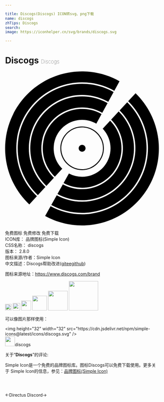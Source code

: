 ```yaml
---

title: Discogs(Discogs) ICON转svg、png下载
name: discogs
zhTips: Discogs
search: 
image: https://iconhelper.cn/svg/brands/discogs.svg

---
```


# Discogs  <small style="font-size: 60%;font-weight: 100">Discogs</small>

<div id="svg" class="svg-wrap">
<svg role="img" xmlns="http://www.w3.org/2000/svg" viewBox="0 0 24 24"><title>Discogs icon</title><path d="M1.7422 11.982c0-5.6682 4.61-10.2782 10.2758-10.2782 1.8238 0 3.5372.48 5.0251 1.3175l.8135-1.4879C16.1768.588 14.2474.036 12.1908.0024h-.1944C5.4091.0144.072 5.3107 0 11.886v.1152c.0072 3.4389 1.4567 6.5345 3.7748 8.7207l1.1855-1.2814c-1.9798-1.8743-3.218-4.526-3.218-7.4585zM20.362 3.4053l-1.1543 1.2406c1.903 1.867 3.0885 4.4636 3.0885 7.3361 0 5.6658-4.61 10.2758-10.2758 10.2758-1.783 0-3.4605-.456-4.922-1.2575l-.8542 1.5214c1.7086.9384 3.6692 1.4735 5.7546 1.4759C18.6245 23.9976 24 18.6246 24 11.9988c-.0048-3.3717-1.399-6.4146-3.638-8.5935zM1.963 11.982c0 2.8701 1.2119 5.4619 3.146 7.2953l1.1808-1.2767c-1.591-1.5166-2.587-3.6524-2.587-6.0186 0-4.586 3.7293-8.3152 8.3152-8.3152 1.483 0 2.875.3912 4.082 1.0751l.8351-1.5262C15.481 2.395 13.8034 1.927 12.018 1.927 6.4746 1.9246 1.963 6.4362 1.963 11.982zm18.3702 0c0 4.586-3.7293 8.3152-8.3152 8.3152-1.4327 0-2.7837-.3648-3.962-1.0055l-.852 1.5166c1.4303.7823 3.0718 1.2287 4.814 1.2287 5.5434 0 10.055-4.5116 10.055-10.055 0-2.8077-1.1567-5.3467-3.0165-7.1729l-1.183 1.2743c1.519 1.507 2.4597 3.5924 2.4597 5.8986zm-1.9486 0c0 3.5109-2.8558 6.3642-6.3642 6.3642a6.3286 6.3286 0 01-3.0069-.756l-.8471 1.507c1.147.624 2.4597.9768 3.854.9768 4.4636 0 8.0944-3.6308 8.0944-8.0944 0-2.239-.9143-4.2692-2.3902-5.7378l-1.1783 1.267c1.1351 1.152 1.8383 2.731 1.8383 4.4732zm-14.4586 0c0 2.3014.9671 4.382 2.515 5.8578l1.1734-1.2695c-1.207-1.159-1.9606-2.786-1.9606-4.5883 0-3.5108 2.8557-6.3642 6.3642-6.3642 1.1423 0 2.215.3048 3.1437.8352l.8303-1.5167c-1.1759-.6647-2.5317-1.0487-3.974-1.0487-4.4612 0-8.092 3.6308-8.092 8.0944zm12.5292 0c0 2.4502-1.987 4.4372-4.4372 4.4372a4.4192 4.4192 0 01-2.0614-.5088l-.8351 1.4879a6.1135 6.1135 0 002.8965.727c3.3885 0 6.1434-2.7548 6.1434-6.1433 0-1.6774-.6767-3.1989-1.7686-4.3076l-1.1615 1.2503c.7559.7967 1.2239 1.8718 1.2239 3.0573zm-10.5806 0c0 1.7374.7247 3.3069 1.8886 4.4252L8.92 15.1569l.0144.0144c-.8351-.8063-1.3559-1.9366-1.3559-3.1869 0-2.4502 1.9846-4.4372 4.4372-4.4372.8087 0 1.5646.2184 2.2174.5976l.8207-1.4975a6.097 6.097 0 00-3.0381-.8063c-3.3837-.0048-6.141 2.7525-6.141 6.141zm6.681 0c0 .2952-.2424.5351-.5376.5351-.2952 0-.5375-.24-.5375-.5351 0-.2976.24-.5375.5375-.5375.2952 0 .5375.24.5375.5375zm-3.9405 0c0-1.879 1.5239-3.4029 3.4005-3.4029 1.879 0 3.4005 1.5215 3.4005 3.4029 0 1.879-1.5239 3.4005-3.4005 3.4005S8.6151 13.861 8.6151 11.982zm.1488 0c.0048 1.7974 1.4567 3.2493 3.2517 3.2517 1.795 0 3.254-1.4567 3.254-3.2517-.0023-1.7974-1.4566-3.2517-3.254-3.254-1.795 0-3.2517 1.4566-3.2517 3.254Z"/></svg>
</div>
<detail full-name='discogs'></detail>

<div class="detail-page">
<p>
<span><span class="badge-success badge">免费图标</span> <span class="badge-success badge">免费修改</span>  <span class="badge-success badge">免费下载</span> </span>
<br/>
<span>
ICON库：
<span class="badge-secondary badge">品牌图标(Simple Icon)</span> 
</span>
<br/>
<span>
CSS名称：
<span class="badge-secondary badge">discogs</span> 
</span>

<br/>
<span>
版本：
<span class="badge-secondary badge">2.8.0</span> 
</span>
<br/>
<span>图标来源/作者：<span class="badge-light badge">Simple Icon</span></span> 
<br/>
<span class="zh-detail">中文描述：<span class="badge-primary badge">Discogs</span><span class="help-link"><span>帮助改进</span>(<a href="https://gitee.com/liuwave/icon-helper/edit/master/json/brands/discogs.json" target="_blank" rel="noopener noreferrer">gitee</a><a href="https://github.com/liuwave/icon-helper/edit/master/json/brands/discogs.json" target="_blank" rel="noopener noreferrer">github</a></span>)</span><br/>
</p>
</div><div class="description description alert alert-light"><p>图标来源地址：<a href="https://www.discogs.com/brand" target="_blank" rel="noopener noreferrer">https://www.discogs.com/brand</a></p></div>
<div class="alert alert-dark">
<img height="21" width="21" src="https://cdn.jsdelivr.net/npm/simple-icons@latest/icons/discogs.svg" />
<img height="24" width="24" src="https://cdn.jsdelivr.net/npm/simple-icons@latest/icons/discogs.svg" />
<img height="32" width="32" src="https://cdn.jsdelivr.net/npm/simple-icons@latest/icons/discogs.svg" />
<img height="48" width="48" src="https://cdn.jsdelivr.net/npm/simple-icons@latest/icons/discogs.svg" />
<img height="64" width="64" src="https://cdn.jsdelivr.net/npm/simple-icons@latest/icons/discogs.svg" />
<img height="96" width="96" src="https://cdn.jsdelivr.net/npm/simple-icons@latest/icons/discogs.svg" />

</div>
<div>
  <p>可以像图片那样使用：    
  </p>
  <div class="alert alert-primary" style="font-size: 14px">
    &lt;img height="32" width="32" src="https://cdn.jsdelivr.net/npm/simple-icons@latest/icons/discogs.svg" /&gt;
    <copy-btn content='<img height="32" width="32" src="https://cdn.jsdelivr.net/npm/simple-icons@latest/icons/discogs.svg" />'></copy-btn>
  </div>
  <div class="alert alert-secondary">
    <img height="32" width="32" src="https://cdn.jsdelivr.net/npm/simple-icons@latest/icons/discogs.svg" />discogs
    <copy-btn content="discogs" btn-title="复制图标名称"></copy-btn>
  </div>
</div>
<div class="icon-detail__container">
<p>关于“<b>Discogs</b>”的评论:</p>
</div>
<Vssue title="关于“Discogs”的评论" />
<div><p>Simple Icon是一个免费的品牌图标库。图标Discogs可以免费下载使用。更多关于  Simple Icon的信息，参见：<a target="_blank" href="https://iconhelper.cn/brands.html">品牌图标(Simple Icon)</a>
</p></div>


<div style="padding:2rem 0 " class="page-nav"><p class="inner"><span class="prev">←<router-link to="/icon/directus.html">Directus</router-link></span> <span class="next"><router-link to="/icon/discord.html">Discord</router-link>→</span></p></div>
